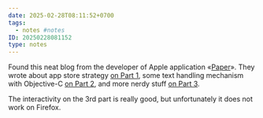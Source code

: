 ```yaml
---
date: 2025-02-28T08:11:52+0700
tags:
  - notes #notes
ID: 20250228081152
type: notes
---
```


Found this neat blog from the developer of Apple application «[Paper](https://paper.pro/)». They wrote about app store strategy [on Part 1](https://paper.pro/dev), some text handling mechanism with Objective-C [on Part 2](https://paper.pro/internals), and more nerdy stuff [on Part 3](https://paper.pro/apple-rich-text).

The interactivity on the 3rd part is really good, but unfortunately it does not work on Firefox.
